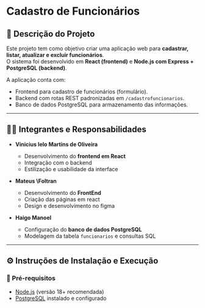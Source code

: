 # Cadastro de Funcionários

## 📌 Descrição do Projeto
Este projeto tem como objetivo criar uma aplicação web para **cadastrar, listar, atualizar e excluir funcionários**.  
O sistema foi desenvolvido em **React (frontend)** e **Node.js com Express + PostgreSQL (backend)**.  

A aplicação conta com:
- Frontend para cadastro de funcionários (formulário).
- Backend com rotas REST padronizadas em `/cadastrofuncionarios`.
- Banco de dados PostgreSQL para armazenamento das informações.

---

## 👨‍💻 Integrantes e Responsabilidades

- **Vinicius Ielo Martins de Oliveira**  
  - Desenvolvimento do **frontend em React**  
  - Integração com o backend  
  - Estilização e usabilidade da interface  

- **Mateus \Foltran**  
  - Desenvolvimento do **FrontEnd**  
  - Criação das páginas em react
  - Design e desenvolvimento no figma 

- **Haigo Manoel**  
  - Configuração do **banco de dados PostgreSQL**  
  - Modelagem da tabela `funcionarios` e consultas SQL  



---

## ⚙️ Instruções de Instalação e Execução

### 🔹 Pré-requisitos
- [Node.js](https://nodejs.org/) (versão 18+ recomendada)  
- [PostgreSQL](https://www.postgresql.org/) instalado e configurado  


